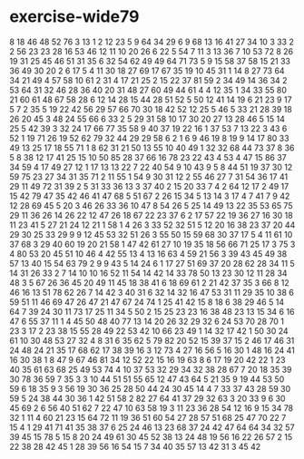 # exercise-wide79
8
18
46
48
52
76
3
13
1
2
12
23
5
9
64
34
29
6
9
68
13
16
41
27
34
10
3
33
2
2
56
23
23
28
16
53
46
12
11
10
20
26
6
22
5
54
7
11
3
13
36
7
10
53
72
8
26
19
31
25
45
46
51
31
35
6
32
54
62
49
49
64
71
73
5
9
15
58
37
58
15
21
33
36
49
30
20
2
6
17
5
4
11
30
18
27
69
17
67
35
19
10
45
31
1
14
8
27
73
64
34
21
49
4
57
58
10
61
2
31
4
17
21
25
2
15
22
37
81
59
2
34
49
14
36
34
2
53
64
31
32
46
28
36
40
20
31
48
27
60
49
44
61
4
4
12
35
1
34
33
55
80
21
60
61
48
67
58
28
6
12
14
28
15
44
28
51
52
5
50
12
41
14
19
6
21
23
9
17
5
7
2
35
5
19
22
42
56
29
57
66
70
30
18
42
52
12
25
5
46
5
33
21
28
39
18
26
20
45
3
48
24
55
66
6
33
2
5
29
31
58
10
17
30
20
27
13
28
46
5
15
14
25
5
42
39
3
32
24
17
66
77
35
58
9
40
37
19
22
16
1
37
53
7
13
22
3
43
6
52
1
19
71
26
19
52
62
79
32
44
29
29
58
6
2
1
6
9
46
19
8
19
9
14
17
80
33
49
13
25
17
18
55
71
1
8
62
31
21
50
13
55
10
40
49
1
32
32
68
44
73
37
8
36
5
8
38
12
17
41
25
15
10
50
85
28
37
66
16
78
23
22
43
4
53
4
47
15
86
37
34
59
4
17
49
27
12
1
17
13
13
22
7
22
40
54
9
10
43
9
5
8
44
51
19
37
30
12
59
75
23
27
34
31
35
71
2
11
55
1
54
9
30
31
12
2
55
46
27
7
31
54
36
17
41
29
11
49
72
31
39
2
5
31
33
36
13
3
37
40
2
15
20
33
7
4
2
64
12
17
2
49
17
15
42
79
47
35
42
46
41
47
68
5
51
67
2
26
15
34
5
13
14
3
17
4
7
41
7
9
42
12
28
69
45
5
20
3
46
26
33
36
10
47
8
54
26
5
25
14
49
13
22
35
53
65
75
29
11
36
26
14
26
22
12
47
26
18
67
22
23
37
6
2
17
57
22
19
36
27
16
30
18
11
23
41
5
27
21
24
12
21
1
58
1
4
26
3
33
52
32
51
5
12
20
16
38
23
37
20
44
29
30
25
33
29
9
9
12
45
53
32
51
26
3
55
50
15
59
68
30
37
17
5
4
11
61
10
37
68
3
29
40
60
19
20
21
58
1
47
42
61
27
10
19
35
18
56
66
71
25
17
3
75
3
4
80
53
20
45
51
10
46
4
42
55
13
4
13
16
63
4
59
21
56
3
39
43
45
49
38
57
13
40
15
54
63
79
2
9
9
43
5
14
24
6
1
17
27
51
69
37
20
28
62
28
34
11
5
14
31
26
33
2
7
14
10
10
16
52
11
54
14
42
14
33
78
50
13
23
30
12
11
28
34
48
3
5
67
26
36
45
20
49
11
45
18
38
41
6
18
69
61
2
21
42
37
35
3
66
8
12
46
16
13
51
78
62
26
7
14
42
3
40
31
6
32
14
32
16
47
53
31
11
29
35
10
38
6
59
51
11
46
69
47
26
47
21
47
67
24
74
1
25
41
42
15
8
18
6
38
29
46
5
14
64
7
39
24
30
11
73
17
25
11
34
5
50
2
15
25
23
23
16
38
48
23
13
15
34
6
16
47
6
55
37
11
1
4
45
50
48
40
77
13
14
20
26
32
29
32
6
24
53
70
28
70
1
23
3
17
2
23
38
15
55
28
49
22
53
42
10
66
23
49
1
14
32
17
42
1
50
30
24
61
10
30
48
53
27
32
4
8
31
6
35
62
5
79
82
20
52
15
39
37
15
2
46
17
46
31
24
48
24
21
35
17
68
62
17
38
39
16
3
12
73
4
27
16
56
5
16
30
1
48
16
24
41
16
30
38
1
8
47
9
67
46
81
34
12
52
22
15
16
19
63
8
6
17
19
20
42
22
1
23
40
35
61
63
68
25
49
53
74
4
10
37
53
32
29
34
32
38
28
67
7
20
18
35
39
30
78
36
59
7
35
3
3
10
44
51
51
55
65
12
47
43
64
5
21
35
9
19
44
53
50
59
6
18
35
9
3
56
19
30
36
25
28
50
44
24
30
45
14
4
7
33
37
43
28
59
30
59
5
24
38
44
30
36
1
42
51
58
2
82
27
64
41
37
29
32
63
3
20
33
9
6
30
45
69
2
6
56
40
51
62
7
22
47
10
63
58
19
3
11
23
36
28
54
12
16
9
15
34
78
32
1
11
4
60
21
23
15
64
72
11
19
36
51
60
54
27
28
57
51
68
25
47
70
22
7
15
4
1
29
41
71
41
35
38
37
6
25
24
46
13
23
68
37
24
42
47
64
64
34
32
57
39
45
15
78
5
15
8
20
24
49
61
30
45
52
38
13
24
48
19
56
16
22
26
57
2
15
22
38
28
42
45
1
28
39
56
16
54
15
7
34
40
35
57
13
42
31
3
45
42
